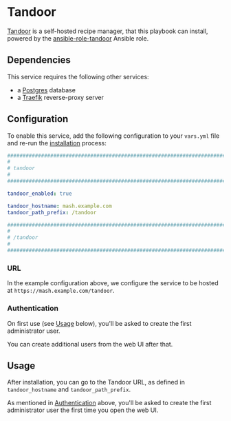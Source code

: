 <!--
SPDX-FileCopyrightText: 2024 MASH project contributors

SPDX-License-Identifier: AGPL-3.0-or-later
-->

# Tandoor

[Tandoor](https://docs.tandoor.dev/) is a self-hosted recipe manager, that this playbook can install, powered by the [ansible-role-tandoor](https://github.com/IUCCA/ansible-role-tandoor) Ansible role.


## Dependencies

This service requires the following other services:
- a [Postgres](postgres.md) database
- a [Traefik](traefik.md) reverse-proxy server


## Configuration

To enable this service, add the following configuration to your `vars.yml` file and re-run the [installation](../installing.md) process:

```yaml
########################################################################
#                                                                      #
# tandoor                                                              #
#                                                                      #
########################################################################

tandoor_enabled: true

tandoor_hostname: mash.example.com
tandoor_path_prefix: /tandoor

########################################################################
#                                                                      #
# /tandoor                                                             #
#                                                                      #
########################################################################
```

### URL

In the example configuration above, we configure the service to be hosted at `https://mash.example.com/tandoor`.

### Authentication

On first use (see [Usage](#usage) below), you'll be asked to create the first administrator user.

You can create additional users from the web UI after that.


## Usage

After installation, you can go to the Tandoor URL, as defined in `tandoor_hostname` and `tandoor_path_prefix`.

As mentioned in [Authentication](#authentication) above, you'll be asked to create the first administrator user the first time you open the web UI.
